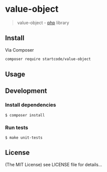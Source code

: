 value-object
======

> value-object - [php](http://php.net) library

## Install
Via Composer

```sh
composer require startcode/value-object
```

## Usage

## Development

### Install dependencies

    $ composer install

### Run tests

    $ make unit-tests

## License

(The MIT License)
see LICENSE file for details...
